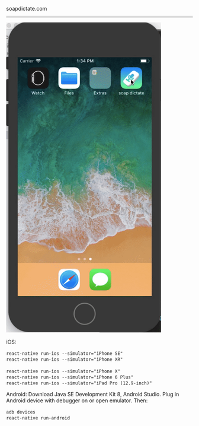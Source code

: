 soapdictate.com

----------

![](assets/demo.gif)

iOS:
	
	react-native run-ios --simulator="iPhone SE"
	react-native run-ios --simulator="iPhone XR"
	
	react-native run-ios --simulator="iPhone X"
	react-native run-ios --simulator="iPhone 6 Plus"
	react-native run-ios --simulator="iPad Pro (12.9-inch)"

Android:
Download Java SE Development Kit 8, Android Studio. Plug in Android device with debugger on or open emulator. Then:

	adb devices
	react-native run-android